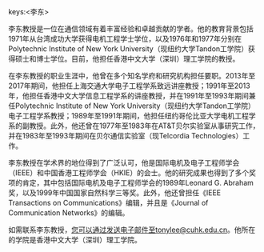 keys:<李东>


李东教授是一位在通信领域有着丰富经验和卓越贡献的学者。他的教育背景包括1971年从台湾成功大学获得电机工程学士学位，以及1976年和1977年分别在Polytechnic Institute of New York University（现纽约大学Tandon工学院）获得硕士和博士学位。目前，他担任香港中文大学（深圳）理工学院的教授。

在李东教授的职业生涯中，他曾在多个知名学府和研究机构担任要职。2013年至2017年期间，他担任上海交通大学电子工程学系致远讲座教授；1991年至2013年，他担任香港中文大学信息工程学系的讲座教授，并在1991年至1993年期间兼任Polytechnic Institute of New York University（现纽约大学Tandon工学院）电子工程学系教授；1989年至1991年期间，他担任纽约哥伦比亚大学电机工程学系的副教授。此外，他还曾在1977年至1983年在AT&T贝尔实验室从事研究工作，并在1983年至1993年期间在贝尔通信实验室（现Telcordia Technologies）工作。

李东教授在学术界的地位得到了广泛认可，他是国际电机及电子工程师学会（IEEE）和中国香港工程师学会（HKIE）的会士。他的研究成果也得到了多个奖项的肯定，其中包括国际电机及电子工程师学会的1989年Leonard G. Abraham奖，以及1999年中国国家自然科学三等奖。此外，他还曾担任《IEEE Transactions on Communications》编辑，并且是《Journal of Communication Networks》的编辑。

如需联系李东教授，您可以通过发送电子邮件至tonylee@cuhk.edu.cn。他所在的学院是香港中文大学（深圳）理工学院。
